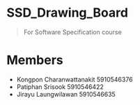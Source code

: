 # SSD_Drawing_Board
> For Software Specification course
# Members
- Kongpon Charanwattanakit 5910546376
- Patiphan Srisook 5910546422
- Jirayu Laungwilawan 5910546635